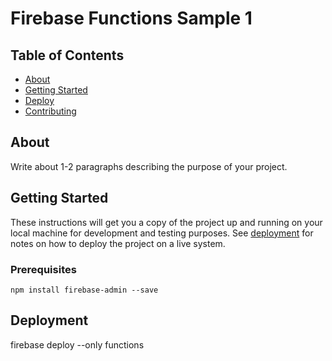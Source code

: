 # Firebase Functions Sample 1

## Table of Contents

- [About](#about)
- [Getting Started](#getting_started)
- [Deploy](#deploy)
- [Contributing](../CONTRIBUTING.md)

## About <a name = "about"></a>

Write about 1-2 paragraphs describing the purpose of your project.

## Getting Started <a name = "getting_started"></a>

These instructions will get you a copy of the project up and running on your local machine for development and testing purposes. See [deployment](#deployment) for notes on how to deploy the project on a live system.

### Prerequisites

```
npm install firebase-admin --save
```

## Deployment <a name = "deploy"></a>

firebase deploy --only functions

